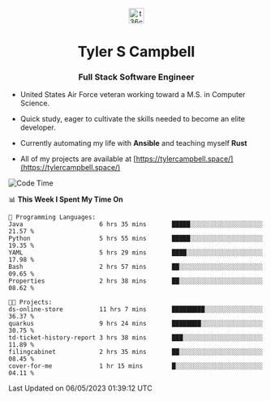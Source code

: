 <p align="center">
<a href="https://www.linkedin.com/in/t36campbell" target="blank"><img align="center" src="https://ik.imagekit.io/t36campbell/Portfolio/linkedin.png.original_m8bbGgPh6.png" alt="t36campbell" height="30" width="30" /></a>
</p>
<h1 align="center">Tyler S Campbell</h1>
<h3 align="center">Full Stack Software Engineer</h3>

* United States Air Force veteran working toward a M.S. in Computer Science.

* Quick study, eager to cultivate the skills needed to become an elite developer.

* Currently automating my life with **Ansible** and teaching myself **Rust**

* All of my projects are available at [https://tylercampbell.space/](https://tylercampbell.space/)

<!--START_SECTION:waka-->
![Code Time](http://img.shields.io/badge/Code%20Time-2%2C463%20hrs-blue)

📊 **This Week I Spent My Time On** 

```text
💬 Programming Languages: 
Java                     6 hrs 35 mins       █████░░░░░░░░░░░░░░░░░░░░   21.57 % 
Python                   5 hrs 55 mins       █████░░░░░░░░░░░░░░░░░░░░   19.35 % 
YAML                     5 hrs 29 mins       ████░░░░░░░░░░░░░░░░░░░░░   17.98 % 
Bash                     2 hrs 57 mins       ██░░░░░░░░░░░░░░░░░░░░░░░   09.65 % 
Properties               2 hrs 38 mins       ██░░░░░░░░░░░░░░░░░░░░░░░   08.62 % 

🐱‍💻 Projects: 
ds-online-store          11 hrs 7 mins       █████████░░░░░░░░░░░░░░░░   36.37 % 
quarkus                  9 hrs 24 mins       ████████░░░░░░░░░░░░░░░░░   30.75 % 
td-ticket-history-report 3 hrs 38 mins       ███░░░░░░░░░░░░░░░░░░░░░░   11.89 % 
filingcabinet            2 hrs 35 mins       ██░░░░░░░░░░░░░░░░░░░░░░░   08.45 % 
cover-for-me             1 hr 15 mins        █░░░░░░░░░░░░░░░░░░░░░░░░   04.11 % 
```


 Last Updated on 06/05/2023 01:39:12 UTC
<!--END_SECTION:waka-->
